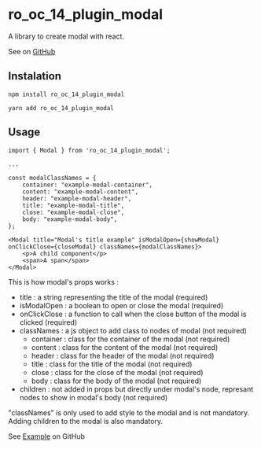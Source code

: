 # ro_oc_14_plugin_modal

A library to create modal with react.

See on [GitHub](https://github.com/Thorekt/RobinOry_14_plugin_modal)

## Instalation

```
npm install ro_oc_14_plugin_modal
```

```
yarn add ro_oc_14_plugin_modal
```

## Usage

```JS
import { Modal } from 'ro_oc_14_plugin_modal';

...

const modalClassNames = {
    container: "example-modal-container",
    content: "example-modal-content",
    header: "example-modal-header",
    title: "example-modal-title",
    close: "example-modal-close",
    body: "example-modal-body",
};

<Modal title="Modal's title example" isModalOpen={showModal} onClickClose={closeModal} classNames={modalClassNames}>
    <p>A child component</p>
    <span>A span</span>
</Modal>

```

This is how modal's props works :

- title : a string representing the title of the modal (required)
- isModalOpen : a boolean to open or close the modal (required)
- onClickClose : a function to call when the close button of the modal is clicked (required)
- classNames : a js object to add class to nodes of modal (not required)
  - container : class for the container of the modal (not required)
  - content : class for the content of the modal (not required)
  - header : class for the header of the modal (not required)
  - title : class for the title of the modal (not required)
  - close : class for the close of the modal (not required)
  - body : class for the body of the modal (not required)
- children : not added in props but directly under modal's node, represant nodes to show in modal's body (not required)

"classNames" is only used to add style to the modal and is not mandatory.
Adding children to the modal is also mandatory.

See [Example](https://github.com/Thorekt/RobinOry_14_plugin_modal/blob/main/src/examples/App.js) on GitHub
